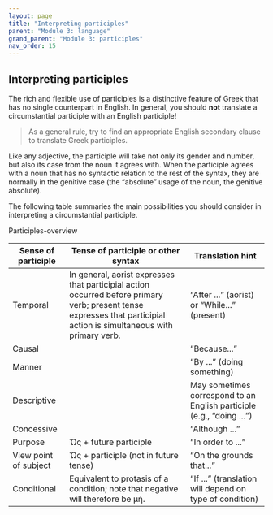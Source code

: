 ```yaml
---
layout: page
title: "Interpreting participles"
parent: "Module 3: language"
grand_parent: "Module 3: participles"
nav_order: 15
---
```



## Interpreting participles

The rich and flexible use of participles is a distinctive feature of Greek that has no single counterpart in English. In general, you should **not** translate a
circumstantial participle with an English participle!

>As a general rule, try to find an appropriate English secondary clause to translate Greek participles.


Like any adjective, the participle will take not only its gender and number, but also its case from the noun it agrees with. When the participle agrees with a noun that has no syntactic relation to the rest of the syntax, they are normally in the genitive case (the
“absolute” usage of the noun, the genitive absolute).


The following table summaries the main possibilities  you should consider in interpreting a circumstantial participle.



Participles-overview

| Sense of	participle |Tense of participle or other syntax | Translation hint |
|-------------------|--------------------|------------------|
| Temporal | In general, aorist expresses that participial action occurred before primary verb;  present tense expresses that participial action is simultaneous with primary verb. | “After ...” (aorist) or “While...” (present) |
| Causal | | “Because...” |
| Manner | | “By ...” (doing something) |
|  Descriptive | | May sometimes correspond to an English participle (e.g., “doing ...”) |
| Concessive | |“Although ...”  |
| Purpose | Ὡς  + future participle |  “In order to ...” |
| View point of subject |Ὡς  + participle (not in future tense) | “On the grounds that...” |
| Conditional | Equivalent to protasis of a condition; note that negative will therefore be μή. | “If ...”  (translation will depend  on type of condition) |
